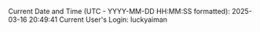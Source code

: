Current Date and Time (UTC - YYYY-MM-DD HH:MM:SS formatted): 2025-03-16 20:49:41
Current User's Login: luckyaiman
